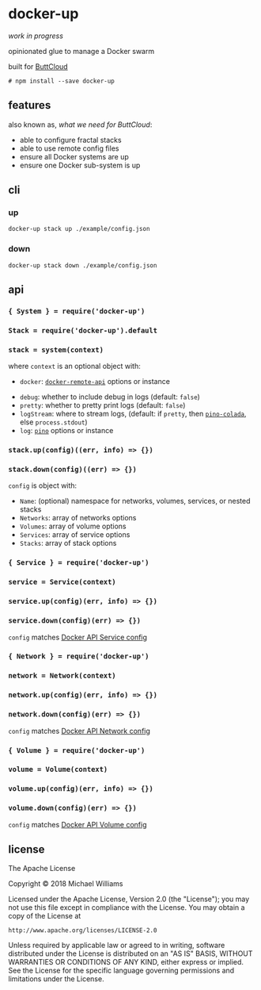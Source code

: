 # docker-up

_work in progress_

opinionated glue to manage a Docker swarm

built for [ButtCloud](http://buttcloud.org)

```shell
# npm install --save docker-up
```

## features

also known as, _what we need for ButtCloud_:

* able to configure fractal stacks
* able to use remote config files
* ensure all Docker systems are up
* ensure one Docker sub-system is up

## cli

### up

```shell
docker-up stack up ./example/config.json
```

### down

```shell
docker-up stack down ./example/config.json
```

## api

### `{ System } = require('docker-up')`

### `Stack = require('docker-up').default`

### `stack = system(context)`

where `context` is an optional object with:

* `docker`: [`docker-remote-api`](https://github.com/mafintosh/docker-remote-api) options or instance

- `debug`: whether to include debug in logs (default: `false`)
- `pretty`: whether to pretty print logs (default: `false`)
- `logStream`: where to stream logs, (default: if `pretty`, then [`pino-colada`](https://github.com/lrlna/pino-colada), else `process.stdout`)
- `log`: [`pino`](https://github.com/pinojs/pino) options or instance

### `stack.up(config)((err, info) => {})`

### `stack.down(config)((err) => {})`

`config` is object with:

* `Name`: (optional) namespace for networks, volumes, services, or nested stacks
* `Networks`: array of networks options
* `Volumes`: array of volume options
* `Services`: array of service options
* `Stacks`: array of stack options

### `{ Service } = require('docker-up')`

### `service = Service(context)`

### `service.up(config)(err, info) => {})`

### `service.down(config)(err) => {})`

`config` matches [Docker API Service config](https://docs.docker.com/engine/api/v1.37/#operation/ServiceCreate)

### `{ Network } = require('docker-up')`

### `network = Network(context)`

### `network.up(config)(err, info) => {})`

### `network.down(config)(err) => {})`

`config` matches [Docker API Network config](https://docs.docker.com/engine/api/v1.37/#operation/NetworkCreate)

### `{ Volume } = require('docker-up')`

### `volume = Volume(context)`

### `volume.up(config)(err, info) => {})`

### `volume.down(config)(err) => {})`

`config` matches [Docker API Volume config](https://docs.docker.com/engine/api/v1.37/#operation/VolumeCreate)

## license

The Apache License

Copyright &copy; 2018 Michael Williams

Licensed under the Apache License, Version 2.0 (the "License");
you may not use this file except in compliance with the License.
You may obtain a copy of the License at

    http://www.apache.org/licenses/LICENSE-2.0

Unless required by applicable law or agreed to in writing, software
distributed under the License is distributed on an "AS IS" BASIS,
WITHOUT WARRANTIES OR CONDITIONS OF ANY KIND, either express or implied.
See the License for the specific language governing permissions and
limitations under the License.
